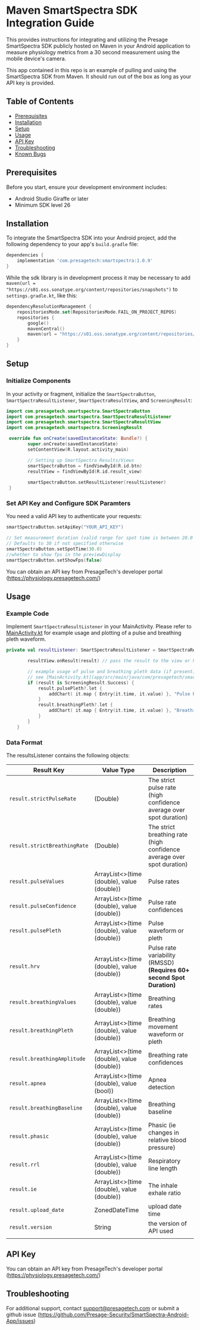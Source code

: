 # Maven SmartSpectra SDK Integration Guide

This provides instructions for integrating and utilizing the Presage SmartSpectra SDK publicly hosted on Maven in your Android application to measure physiology metrics from a 30 second measurement using the mobile device's camera.

This app contained in this repo is an example of pulling and using the SmartSpectra SDK from Maven. It should run out of the box as long as your API key is provided.

## Table of Contents
- [Prerequisites](#prerequisites)
- [Installation](#installation)
- [Setup](#setup)
- [Usage](#usage)
- [API Key](#api-key)
- [Troubleshooting](#troubleshooting)
- [Known Bugs](#known-bugs)


## Prerequisites
Before you start, ensure your development environment includes:
- Android Studio Giraffe or later
- Minimum SDK level 26

## Installation
To integrate the SmartSpectra SDK into your Android project, add the following dependency to your app's `build.gradle` file:

```gradle
dependencies {
    implementation 'com.presagetech:smartspectra:1.0.9'
}
```
While the sdk library is in development process it may be necessary to add `maven(url = "https://s01.oss.sonatype.org/content/repositories/snapshots")`
to `settings.gradle.kt`, like this:

```kotlin
dependencyResolutionManagement {
    repositoriesMode.set(RepositoriesMode.FAIL_ON_PROJECT_REPOS)
    repositories {
        google()
        mavenCentral()
        maven(url = "https://s01.oss.sonatype.org/content/repositories/snapshots")
    }
}
```

## Setup

### Initialize Components
In your activity or fragment, initialize the `SmartSpectraButton`, `SmartSpectraResultListener`, `SmartSpectraResultView`, 
and `ScreeningResult`:

```kotlin
import com.presagetech.smartspectra.SmartSpectraButton
import com.presagetech.smartspectra.SmartSpectraResultListener
import com.presagetech.smartspectra.SmartSpectraResultView
import com.presagetech.smartspectra.ScreeningResult

 override fun onCreate(savedInstanceState: Bundle?) {
        super.onCreate(savedInstanceState)
        setContentView(R.layout.activity_main)

        // Setting up SmartSpectra Results/Views
        smartSpectraButton = findViewById(R.id.btn)
        resultView = findViewById(R.id.result_view)
        
        smartSpectraButton.setResultListener(resultListener)
 }
```
### Set API Key and Configure SDK Paramters

You need a valid API key to authenticate your requests:

```kotlin
smartSpectraButton.setApiKey("YOUR_API_KEY")

// Set measurement duration (valid range for spot time is between 20.0 and 120.0)
// Defaults to 30 if not specified otherwise
smartSpectraButton.setSpotTime(30.0)
//whether to show fps in the previewDisplay
smartSpectraButton.setShowFps(false)
```
You can obtain an API key from PresageTech's developer portal (https://physiology.presagetech.com/)

## Usage

### Example Code

Implement `SmartSpectraResultListener` in your MainActivity. Please refer to [MainActivity.kt](src/main/java/com/presagetech/internal_demo/MainActivity.kt) for example usage and plotting of a pulse and breathing pleth waveform. 

```kotlin
private val resultListener: SmartSpectraResultListener = SmartSpectraResultListener { result ->

        resultView.onResult(result) // pass the result to the view or handle it as needed

        // example usage of pulse and breathing pleth data (if present) to plot the pleth charts
        // see [MainActivity.kt](app/src/main/java/com/presagetech/smartspectra_demo/MainActivity.kt)
        if (result is ScreeningResult.Success) {
            result.pulsePleth?.let {
                addChart( it.map { Entry(it.time, it.value) }, "Pulse Pleth", false)
            }
            result.breathingPleth?.let {
                addChart( it.map { Entry(it.time, it.value) }, "Breathing Pleth", false)
            }
        }
    }
```

### Data Format

The resultsListener contains the following objects:


| Result Key                   | Value Type                                 | Description                                                            |
|------------------------------|--------------------------------------------|------------------------------------------------------------------------|
| `result.strictPulseRate`     | (Double)                                   | The strict pulse rate (high confidence average over spot duration)     |
| `result.strictBreathingRate` | (Double)                                   | The strict breathing rate (high confidence average over spot duration) |
| `result.pulseValues`         | ArrayList<>(time (double), value (double)) | Pulse rates                                                            |
| `result.pulseConfidence`     | ArrayList<>(time (double), value (double)) | Pulse rate confidences                                                 |
| `result.pulsePleth`          | ArrayList<>(time (double), value (double)) | Pulse waveform or pleth                                                |
| `result.hrv`                 | ArrayList<>(time (double), value (double)) | Pulse rate variability (RMSSD) **(Requires 60+ second Spot Duration)** |
| `result.breathingValues`     | ArrayList<>(time (double), value (double)) | Breathing rates                                                        |
| `result.breathingPleth`      | ArrayList<>(time (double), value (double)) | Breathing movement waveform or pleth                                   |
| `result.breathingAmplitude`  | ArrayList<>(time (double), value (double)) | Breathing rate confidences                                             |
| `result.apnea`               | ArrayList<>(time (double), value (bool))   | Apnea detection                                                        |
| `result.breathingBaseline`   | ArrayList<>(time (double), value (double)) | Breathing baseline                                                     |
| `result.phasic`              | ArrayList<>(time (double), value (double)) | Phasic (ie changes in relative blood pressure)                         |
| `result.rrl`                 | ArrayList<>(time (double), value (double)) | Respiratory line length                                                |
| `result.ie`                  | ArrayList<>(time (double), value (double)) | The inhale exhale ratio                                                |
| `result.upload_date`         | ZonedDateTime                              | upload date time                                                       |
| `result.version`             | String                                     | the version of API used                                                |
|                              |                                            |                                                                        |

## API Key

You can obtain an API key from PresageTech's developer portal (https://physiology.presagetech.com/)

## Troubleshooting
 
For additional support, contact support@presagetech.com or submit a github issue (https://github.com/Presage-Security/SmartSpectra-Android-App/issues)

[//]: # (## Known Bugs)


